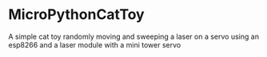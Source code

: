 # MicroPythonCatToy
A simple cat toy randomly moving and sweeping a laser on a servo
using an esp8266 and a laser module with a mini tower servo
